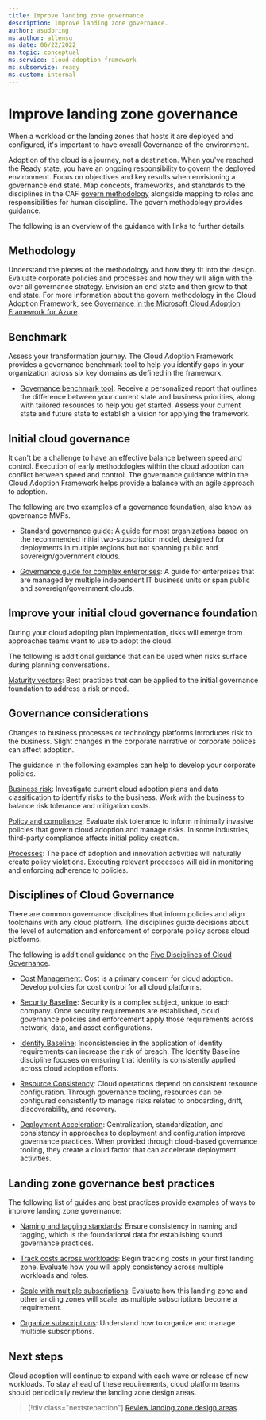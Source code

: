 ```yaml
---
title: Improve landing zone governance
description: Improve landing zone governance.
author: asudbring
ms.author: allensu
ms.date: 06/22/2022
ms.topic: conceptual
ms.service: cloud-adoption-framework
ms.subservice: ready
ms.custom: internal
---
```


# Improve landing zone governance

When a workload or the landing zones that hosts it are deployed and configured, it's important to have overall Governance of the environment.

Adoption of the cloud is a journey, not a destination. When you've reached the Ready state, you have an ongoing responsibility to govern the deployed environment. Focus on objectives and key results when envisioning a governance end state. Map concepts, frameworks, and standards to the disciplines in the CAF [govern methodology](/azure/cloud-adoption-framework/govern/) alongside mapping to roles and responsibilities for human discipline. The govern methodology provides guidance.

The following is an overview of the guidance with links to further details.

## Methodology

Understand the pieces of the methodology and how they fit into the design. Evaluate corporate policies and processes and how they will align with the over all governance strategy. Envision an end state and then grow to that end state. For more information about the govern methodology in the Cloud Adoption Framework, see [Governance in the Microsoft Cloud Adoption Framework for Azure](/azure/cloud-adoption-framework/govern/).

## Benchmark

Assess your transformation journey. The Cloud Adoption Framework provides a governance benchmark tool to help you identify gaps in your organization across six key domains as defined in the framework.

- [Governance benchmark tool](https://cafbaseline.com/): Receive a personalized report that outlines the difference between your current state and business priorities, along with tailored resources to help you get started. Assess your current state and future state to establish a vision for applying the framework.

## Initial cloud governance

It can't be a challenge to have an effective balance between speed and control. Execution of early methodologies within the cloud adoption can conflict between speed and control. The governance guidance within the Cloud Adoption Framework helps provide a balance with an agile approach to adoption.

The following are two examples of a governance foundation, also know as governance MVPs.

- [Standard governance guide](/azure/cloud-adoption-framework/govern/guides/standard/): A guide for most organizations based on the recommended initial two-subscription model, designed for deployments in multiple regions but not spanning public and sovereign/government clouds.

- [Governance guide for complex enterprises](/azure/cloud-adoption-framework/govern/guides/complex/): A guide for enterprises that are managed by multiple independent IT business units or span public and sovereign/government clouds.

## Improve your initial cloud governance foundation

During your cloud adopting plan implementation, risks will emerge from approaches teams want to use to adopt the cloud.

The following is additional guidance that can be used when risks surface during planning conversations.

[Maturity vectors](/azure/cloud-adoption-framework/govern/foundation-improvements#maturity-vectors): Best practices that can be applied to the initial governance foundation to address a risk or need.

## Governance considerations

Changes to business processes or technology platforms introduces risk to the business. Slight changes in the corporate narrative or corporate polices can affect adoption.

The guidance in the following examples can help to develop your corporate policies.

[Business risk](/azure/cloud-adoption-framework/govern/policy-compliance/business-risk): Investigate current cloud adoption plans and data classification to identify risks to the business. Work with the business to balance risk tolerance and mitigation costs.

[Policy and compliance](/azure/cloud-adoption-framework/govern/policy-compliance/policy-definition): Evaluate risk tolerance to inform minimally invasive policies that govern cloud adoption and manage risks. In some industries, third-party compliance affects initial policy creation.

[Processes](/azure/cloud-adoption-framework/govern/policy-compliance/processes): The pace of adoption and innovation activities will naturally create policy violations. Executing relevant processes will aid in monitoring and enforcing adherence to policies.

## Disciplines of Cloud Governance

There are common governance disciplines that inform policies and align toolchains with any cloud platform. The disciplines guide decisions about the level of automation and enforcement of corporate policy across cloud platforms.

The following is additional guidance on the [Five Disciplines of Cloud Governance](/azure/cloud-adoption-framework/govern/governance-disciplines#disciplines-of-cloud-governance).

- [Cost Management](/azure/cloud-adoption-framework/govern/cost-management/): Cost is a primary concern for cloud adoption. Develop policies for cost control for all cloud platforms.

- [Security Baseline](/azure/cloud-adoption-framework/govern/security-baseline/): Security is a complex subject, unique to each company. Once security requirements are established, cloud governance policies and enforcement apply those requirements across network, data, and asset configurations.

- [Identity Baseline](/azure/cloud-adoption-framework/govern/identity-baseline/): Inconsistencies in the application of identity requirements can increase the risk of breach. The Identity Baseline discipline focuses on ensuring that identity is consistently applied across cloud adoption efforts.

- [Resource Consistency](/azure/cloud-adoption-framework/govern/resource-consistency/): Cloud operations depend on consistent resource configuration. Through governance tooling, resources can be configured consistently to manage risks related to onboarding, drift, discoverability, and recovery.

- [Deployment Acceleration](/azure/cloud-adoption-framework/govern/deployment-acceleration/): Centralization, standardization, and consistency in approaches to deployment and configuration improve governance practices. When provided through cloud-based governance tooling, they create a cloud factor that can accelerate deployment activities.

## Landing zone governance best practices

The following list of guides and best practices provide examples of ways to improve landing zone governance:

- [Naming and tagging standards](../azure-best-practices/naming-and-tagging.md): Ensure consistency in naming and tagging, which is the foundational data for establishing sound governance practices.

- [Track costs across workloads](../azure-best-practices/track-costs.md): Begin tracking costs in your first landing zone. Evaluate how you will apply consistency across multiple workloads and roles.

- [Scale with multiple subscriptions](../azure-best-practices/scale-subscriptions.md): Evaluate how this landing zone and other landing zones will scale, as multiple subscriptions become a requirement.

- [Organize subscriptions](../landing-zone/design-area/resource-org.md): Understand how to organize and manage multiple subscriptions.

## Next steps

Cloud adoption will continue to expand with each wave or release of new workloads. To stay ahead of these requirements, cloud platform teams should periodically review the landing zone design areas.

> [!div class="nextstepaction"]
> [Review landing zone design areas](../landing-zone/design-areas.md)
